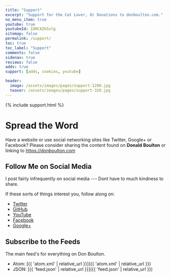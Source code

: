 ```yaml
---
title: "Support"
excerpt: "Support for the Cat Lover, Or Donations to donboulton.com."
no_menu_item: true
youtube: true
youtubeId: IGMCAZk5xlg
sitemap: false
permalink: /support/
toc: true
toc_label: "Support"
comments: false
sidenav: true
reviews: false
adds: true
support: [adds, cookies, youtube]

header:
  image: /assets/images/pages/support-1200.jpg
  teaser: /assets/images/pages/support-320.jpg
---
```


{% include support.html %}

# Spread the Word

Have a website or use social networking sites like Twitter, Google+ or Facebook? Please consider sharing the content found on **Donald Boulton** or linking to <https://donboulton.com>

## Follow Me on Social Media

I post fairly infrequently on social media --- Dont have to much kindness to share.

If these sorts of things interest you, follow along on:

- [Twitter](https://twitter.com/donboulton)
- [GitHub](https://github.com/donaldboulton)
- [YouTube](https://www.youtube.com/channel/UCHED4RFSxXXNGDDvWpgzHXg)
- [Facebook](https://www.facebook.com/donboulton)
- [Google+](https://plus.google.com/+DonaldBoulton)

## Subscribe to the Feeds

The main feed's for everything on Don Boulton.

- Atom: [{{ 'atom.xml' | relative_url }}]({{ 'atom.xml' | relative_url }})
- JSON: [{{ 'feed.json' | relative_url }}]({{ 'feed.json' | relative_url }})

